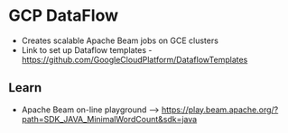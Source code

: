 # GCP DataFlow

- Creates scalable Apache Beam jobs on GCE clusters
- Link to set up Dataflow templates - https://github.com/GoogleCloudPlatform/DataflowTemplates

## Learn

- Apache Beam on-line playground --> https://play.beam.apache.org/?path=SDK_JAVA_MinimalWordCount&sdk=java
